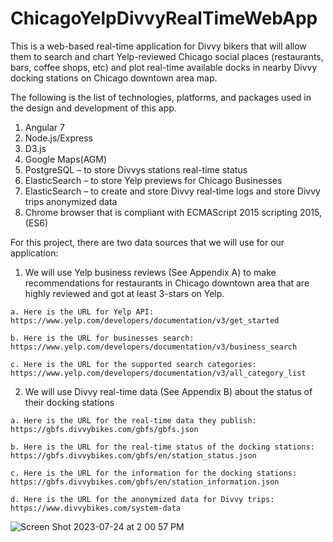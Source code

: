 # ChicagoYelpDivvyRealTimeWebApp

This is a web-based real-time application for Divvy bikers that will allow them to search and chart Yelp-reviewed Chicago social places (restaurants, bars, coffee shops, etc) and plot real-time available docks in nearby Divvy docking stations on Chicago downtown area map.

The following is the list of technologies, platforms, and packages used in the design and development of this app.
  1. Angular 7
  2. Node.js/Express
  3. D3.js
  4. Google Maps(AGM)
  5. PostgreSQL – to store Divvys stations real-time status
  6. ElasticSearch – to store Yelp previews for Chicago Businesses
  7. ElasticSearch – to create and store Divvy real-time logs and store Divvy trips anonymized data
  8. Chrome browser that is compliant with ECMAScript 2015 scripting 2015, (ES6)
   
For this project, there are two data sources that we will use for our application:
  1. We will use Yelp business reviews (See Appendix A) to make recommendations for restaurants in Chicago downtown area that are highly reviewed and got at least 3-stars on Yelp.
  
    a. Here is the URL for Yelp API:
    https://www.yelp.com/developers/documentation/v3/get_started
    
    b. Here is the URL for businesses search:
    https://www.yelp.com/developers/documentation/v3/business_search
    
    c. Here is the URL for the supported search categories:
    https://www.yelp.com/developers/documentation/v3/all_category_list

  2. We will use Divvy real-time data (See Appendix B) about the status of their docking stations
  
    a. Here is the URL for the real-time data they publish:
    https://gbfs.divvybikes.com/gbfs/gbfs.json
    
    b. Here is the URL for the real-time status of the docking stations:
    https://gbfs.divvybikes.com/gbfs/en/station_status.json
    
    c. Here is the URL for the information for the docking stations:
    https://gbfs.divvybikes.com/gbfs/en/station_information.json
    
    d. Here is the URL for the anonymized data for Divvy trips:
    https://www.divvybikes.com/system-data

![Screen Shot 2023-07-24 at 2 00 57 PM](https://github.com/mingmingclaire/ChicagoYelpDivvyRealTimeWebApp/assets/43943707/c6839be7-6f99-4ed7-83f3-78cfad1652ac)
